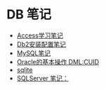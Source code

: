 <link href="../../css/style.css" rel="stylesheet" type="text/css" />

# DB 笔记

<div class="pages">

- [Access学习笔记](db/access.md)
- [Db2安装配置笔记](db/db2.md)
- [MySQL笔记](db/mysql.md)
- [Oracle的基本操作 DML:CUID](db/oracle.md)
- [sqlite](db/sqlite.md)
- [SQLServer 笔记：](db/sqlserver.md)

</div>


